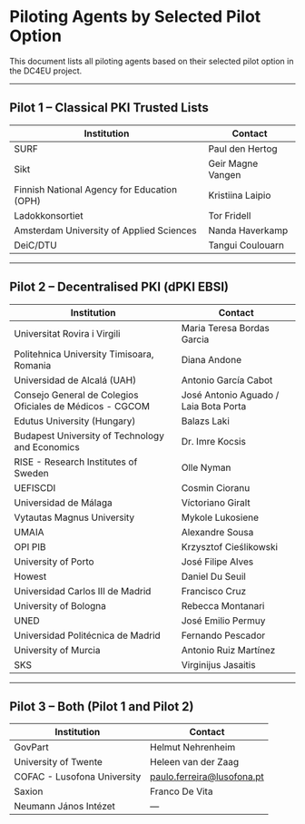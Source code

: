 # Piloting Agents by Selected Pilot Option

This document lists all piloting agents based on their selected pilot option in the DC4EU project.

---

## Pilot 1 – Classical PKI Trusted Lists

| Institution                                               | Contact                              |
|-----------------------------------------------------------|--------------------------------------|
| SURF                                                     | Paul den Hertog                      |
| Sikt                                                     | Geir Magne Vangen                    |
| Finnish National Agency for Education (OPH)              | Kristiina Laipio                     |
| Ladokkonsortiet                                          | Tor Fridell                          |
| Amsterdam University of Applied Sciences                 | Nanda Haverkamp                      |
| DeiC/DTU                                                 | Tangui Coulouarn                     |

---

## Pilot 2 – Decentralised PKI (dPKI EBSI)

| Institution                                               | Contact                              |
|-----------------------------------------------------------|--------------------------------------|
| Universitat Rovira i Virgili                             | Maria Teresa Bordas Garcia           |
| Politehnica University Timisoara, Romania                | Diana Andone                         |
| Universidad de Alcalá (UAH)                              | Antonio García Cabot                |
| Consejo General de Colegios Oficiales de Médicos - CGCOM | José Antonio Aguado / Laia Bota Porta |
| Edutus University (Hungary)                              | Balazs Laki                          |
| Budapest University of Technology and Economics          | Dr. Imre Kocsis                      |
| RISE - Research Institutes of Sweden                     | Olle Nyman                          |
| UEFISCDI                                                 | Cosmin Cioranu                      |
| Universidad de Málaga                                    | Víctoriano Giralt                   |
| Vytautas Magnus University                                | Mykole Lukosiene                    |
| UMAIA                                                    | Alexandre Sousa                     |
| OPI PIB                                                  | Krzysztof Cieślikowski             |
| University of Porto                                      | José Filipe Alves                   |
| Howest                                                   | Daniel Du Seuil                     |
| Universidad Carlos III de Madrid                         | Francisco Cruz                      |
| University of Bologna                                    | Rebecca Montanari                   |
| UNED                                                     | José Emilio Permuy                  |
| Universidad Politécnica de Madrid                        | Fernando Pescador                   |
| University of Murcia                                     | Antonio Ruiz Martínez               |
| SKS                                                      | Virginijus Jasaitis                 |

---

## Pilot 3 – Both (Pilot 1 and Pilot 2)

| Institution                               | Contact                              |
|-------------------------------------------|--------------------------------------|
| GovPart                                   | Helmut Nehrenheim                    |
| University of Twente                      | Heleen van der Zaag                  |
| COFAC - Lusofona University               | paulo.ferreira@lusofona.pt           |
| Saxion                                    | Franco De Vita                       |
| Neumann János Intézet                     | —                                    |
